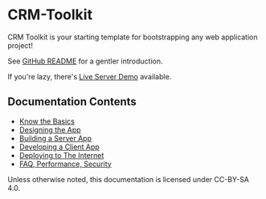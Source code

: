 
# CRM-Toolkit

CRM Toolkit is your starting template for bootstrapping any web application project!

See [GitHub README](https://github.com/willnode/crm-toolkit#readme) for a gentler introduction.

If you're lazy, there's [Live Server Demo](https://dev.wellosoft.net/crm-toolkit/) available.

## Documentation Contents

+ [Know the Basics](basic.md)
+ [Designing the App](design.md)
+ [Building a Server App](server.md)
+ [Developing a Client App](client.md)
+ [Deploying to The Internet](deploy.md)
+ [FAQ, Performance, Security](questions.md)

Unless otherwise noted, this documentation is licensed under CC-BY-SA 4.0.